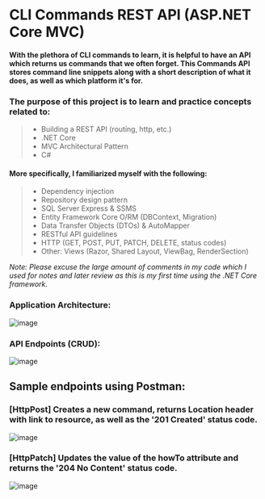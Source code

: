 # CLI Commands REST API (ASP.NET Core MVC)
#### With the plethora of CLI commands to learn, it is helpful to have an API which returns us commands that we often forget. This Commands API stores command line snippets along with a short description of what it does, as well as which platform it's for.
### The purpose of this project is to learn and practice concepts related to:
> - Building a REST API (routing, http, etc.) 
> - .NET Core
> - MVC Architectural Pattern
> - C#

#### More specifically, I familiarized myself with the following:
> - Dependency injection
> - Repository design pattern
> - SQL Server Express & SSMS
> - Entity Framework Core O/RM (DBContext, Migration)
> - Data Transfer Objects (DTOs) & AutoMapper
> - RESTful API guidelines
> - HTTP (GET, POST, PUT, PATCH, DELETE, status codes)
> - Other: Views (Razor, Shared Layout, ViewBag, RenderSection)

*Note: Please excuse the large amount of comments in my code which I used for notes and later review as this is my first time using the .NET Core framework.*

### Application Architecture:

![image](https://user-images.githubusercontent.com/59063950/91676248-3553ad80-eb0d-11ea-8fc7-e674ef0784a4.png)

### API Endpoints (CRUD):

![image](https://user-images.githubusercontent.com/59063950/91676062-8e6f1180-eb0c-11ea-83b0-affd0f607eac.png)

## Sample endpoints using Postman:

### [HttpPost] Creates a new command, returns Location header with link to resource, as well as the '201 Created' status code.

![image](https://user-images.githubusercontent.com/59063950/91677362-73060580-eb10-11ea-8097-6751b4c014d3.png)

### [HttpPatch] Updates the value of the howTo attribute and returns the '204 No Content' status code.

![image](https://user-images.githubusercontent.com/59063950/91677120-d17eb400-eb0f-11ea-84ea-8922972542fd.png)


